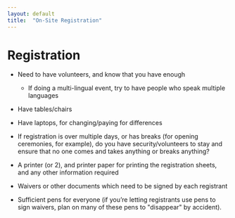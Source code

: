 ```yaml
---
layout: default
title:  "On-Site Registration"
---
```


# Registration

* Need to have volunteers, and know that you have enough

    * If doing a multi-lingual event, try to have people who speak multiple languages

* Have tables/chairs

* Have laptops, for changing/paying for differences

* If registration is over multiple days, or has breaks (for opening ceremonies, for example), do you have security/volunteers to stay and ensure that no one comes and takes anything or breaks anything?

* A printer (or 2), and printer paper for printing the registration sheets, and any other information required

* Waivers or other documents which need to be signed by each registrant

* Sufficient pens for everyone (if you’re letting registrants use pens to sign waivers, plan on many of these pens to "disappear" by accident).
